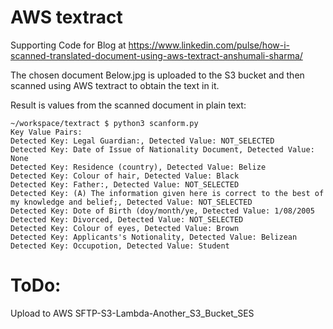 # AWS textract

Supporting Code for Blog at https://www.linkedin.com/pulse/how-i-scanned-translated-document-using-aws-textract-anshumali-sharma/

The chosen document Below.jpg is uploaded to the S3 bucket and then scanned using AWS textract to obtain the text in it.

Result is values from the scanned document in plain text:

```
~/workspace/textract $ python3 scanform.py
Key Value Pairs:
Detected Key: Legal Guardian:, Detected Value: NOT_SELECTED
Detected Key: Date of Issue of Nationality Document, Detected Value: None
Detected Key: Residence (country), Detected Value: Belize
Detected Key: Colour of hair, Detected Value: Black
Detected Key: Father:, Detected Value: NOT_SELECTED
Detected Key: (A) The information given here is correct to the best of my knowledge and belief;, Detected Value: NOT_SELECTED
Detected Key: Dote of Birth (doy/month/ye, Detected Value: 1/08/2005
Detected Key: Divorced, Detected Value: NOT_SELECTED
Detected Key: Colour of eyes, Detected Value: Brown
Detected Key: Applicants's Notionality, Detected Value: Belizean
Detected Key: Occupotion, Detected Value: Student
```
# ToDo:

Upload to AWS SFTP-S3-Lambda-Another_S3_Bucket_SES
